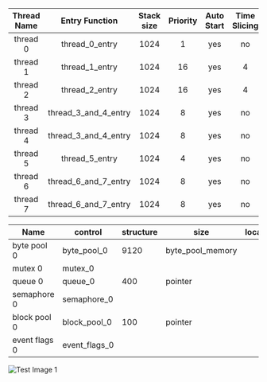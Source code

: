 |Thread Name|	Entry Function	|Stack size|	Priority|	Auto Start	|Time Slicing|
|:-----:|:----:|:---:|:------------------:|:-----:|:-----:|
|thread 0	|thread_0_entry|	1024|	1	|yes|	no|
|thread 1	|thread_1_entry	|1024	|16	|yes	|4|
|thread 2|	thread_2_entry	|1024|	16	|yes	|4|
|thread 3|	thread_3_and_4_entry|	1024|	8|	yes	|no|
|thread 4|	thread_3_and_4_entry|	1024|	8|	yes	|no|
|thread 5|	thread_5_entry	|1024	|4	|yes	|no|
|thread 6|	thread_6_and_7_entry|	1024|	8|	yes|	no|
|thread 7|  thread_6_and_7_entry|	1024|	8|	yes	|no|



|Name	|control| structure|	size|	location|
|------|------|-------|-------|----------------|
|byte pool 0	|byte_pool_0	|9120	|byte_pool_memory|
|mutex 0	|mutex_0|||		
|queue 0|	queue_0|	400|	pointer|
|semaphore 0|	semaphore_0|	||	
|block pool 0|	block_pool_0	|100|	pointer|
|event flags 0|	event_flags_0	|||	


![Test Image 1](/Diagram.jpg)